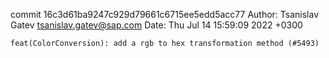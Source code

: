 commit 16c3d61ba9247c929d79661c6715ee5edd5acc77
Author: Tsanislav Gatev <tsanislav.gatev@sap.com>
Date:   Thu Jul 14 15:59:09 2022 +0300

    feat(ColorConversion): add a rgb to hex transformation method (#5493)
